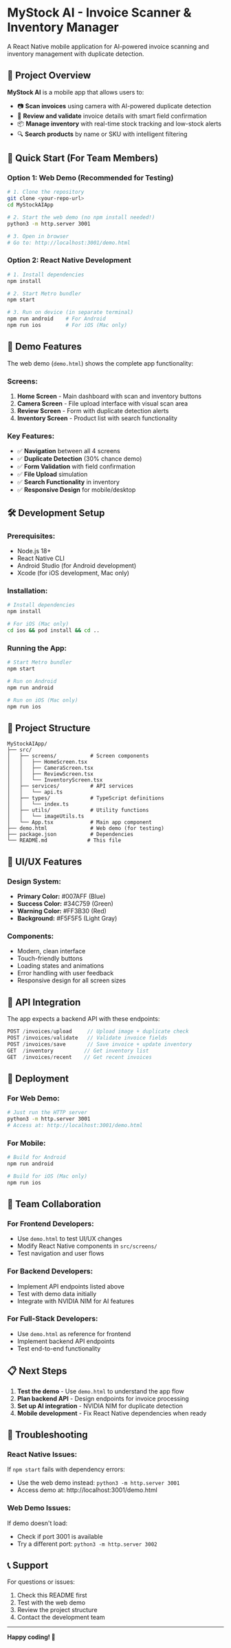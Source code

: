 # MyStock AI - Invoice Scanner & Inventory Manager

A React Native mobile application for AI-powered invoice scanning and inventory management with duplicate detection.

## 🎯 Project Overview

**MyStock AI** is a mobile app that allows users to:
- 📷 **Scan invoices** using camera with AI-powered duplicate detection
- 📝 **Review and validate** invoice details with smart field confirmation
- 📦 **Manage inventory** with real-time stock tracking and low-stock alerts
- 🔍 **Search products** by name or SKU with intelligent filtering

## 🚀 Quick Start (For Team Members)

### **Option 1: Web Demo (Recommended for Testing)**
```bash
# 1. Clone the repository
git clone <your-repo-url>
cd MyStockAIApp

# 2. Start the web demo (no npm install needed!)
python3 -m http.server 3001

# 3. Open in browser
# Go to: http://localhost:3001/demo.html
```

### **Option 2: React Native Development**
```bash
# 1. Install dependencies
npm install

# 2. Start Metro bundler
npm start

# 3. Run on device (in separate terminal)
npm run android    # For Android
npm run ios        # For iOS (Mac only)
```

## 📱 Demo Features

The web demo (`demo.html`) shows the complete app functionality:

### **Screens:**
1. **Home Screen** - Main dashboard with scan and inventory buttons
2. **Camera Screen** - File upload interface with visual scan area
3. **Review Screen** - Form with duplicate detection alerts
4. **Inventory Screen** - Product list with search functionality

### **Key Features:**
- ✅ **Navigation** between all 4 screens
- ✅ **Duplicate Detection** (30% chance demo)
- ✅ **Form Validation** with field confirmation
- ✅ **File Upload** simulation
- ✅ **Search Functionality** in inventory
- ✅ **Responsive Design** for mobile/desktop

## 🛠 Development Setup

### **Prerequisites:**
- Node.js 18+
- React Native CLI
- Android Studio (for Android development)
- Xcode (for iOS development, Mac only)

### **Installation:**
```bash
# Install dependencies
npm install

# For iOS (Mac only)
cd ios && pod install && cd ..
```

### **Running the App:**
```bash
# Start Metro bundler
npm start

# Run on Android
npm run android

# Run on iOS (Mac only)
npm run ios
```

## 📁 Project Structure

```
MyStockAIApp/
├── src/
│   ├── screens/           # Screen components
│   │   ├── HomeScreen.tsx
│   │   ├── CameraScreen.tsx
│   │   ├── ReviewScreen.tsx
│   │   └── InventoryScreen.tsx
│   ├── services/          # API services
│   │   └── api.ts
│   ├── types/             # TypeScript definitions
│   │   └── index.ts
│   ├── utils/             # Utility functions
│   │   └── imageUtils.ts
│   └── App.tsx            # Main app component
├── demo.html              # Web demo (for testing)
├── package.json           # Dependencies
└── README.md             # This file
```

## 🎨 UI/UX Features

### **Design System:**
- **Primary Color:** #007AFF (Blue)
- **Success Color:** #34C759 (Green)
- **Warning Color:** #FF3B30 (Red)
- **Background:** #F5F5F5 (Light Gray)

### **Components:**
- Modern, clean interface
- Touch-friendly buttons
- Loading states and animations
- Error handling with user feedback
- Responsive design for all screen sizes

## 🔧 API Integration

The app expects a backend API with these endpoints:

```typescript
POST /invoices/upload     // Upload image + duplicate check
POST /invoices/validate   // Validate invoice fields
POST /invoices/save       // Save invoice + update inventory
GET  /inventory          // Get inventory list
GET  /invoices/recent    // Get recent invoices
```

## 🚀 Deployment

### **For Web Demo:**
```bash
# Just run the HTTP server
python3 -m http.server 3001
# Access at: http://localhost:3001/demo.html
```

### **For Mobile:**
```bash
# Build for Android
npm run android

# Build for iOS (Mac only)
npm run ios
```

## 👥 Team Collaboration

### **For Frontend Developers:**
- Use `demo.html` to test UI/UX changes
- Modify React Native components in `src/screens/`
- Test navigation and user flows

### **For Backend Developers:**
- Implement API endpoints listed above
- Test with demo data initially
- Integrate with NVIDIA NIM for AI features

### **For Full-Stack Developers:**
- Use `demo.html` as reference for frontend
- Implement backend API endpoints
- Test end-to-end functionality

## 📋 Next Steps

1. **Test the demo** - Use `demo.html` to understand the app flow
2. **Plan backend API** - Design endpoints for invoice processing
3. **Set up AI integration** - NVIDIA NIM for duplicate detection
4. **Mobile development** - Fix React Native dependencies when ready

## 🐛 Troubleshooting

### **React Native Issues:**
If `npm start` fails with dependency errors:
- Use the web demo instead: `python3 -m http.server 3001`
- Access demo at: http://localhost:3001/demo.html

### **Web Demo Issues:**
If demo doesn't load:
- Check if port 3001 is available
- Try a different port: `python3 -m http.server 3002`

## 📞 Support

For questions or issues:
1. Check this README first
2. Test with the web demo
3. Review the project structure
4. Contact the development team

---

**Happy coding! 🚀**